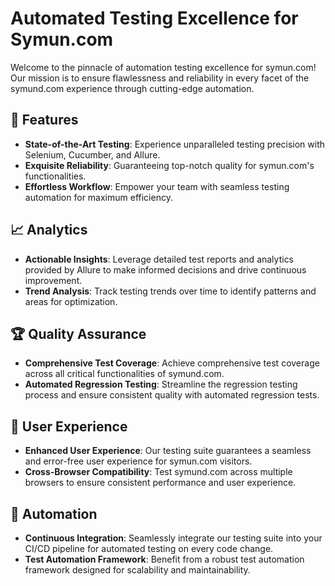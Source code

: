 # Automated Testing Excellence for Symun.com

Welcome to the pinnacle of automation testing excellence for symun.com! Our mission is to ensure flawlessness and reliability in every facet of the symund.com experience through cutting-edge automation.


## 🚀 Features

- **State-of-the-Art Testing**: Experience unparalleled testing precision with Selenium, Cucumber, and Allure.
- **Exquisite Reliability**: Guaranteeing top-notch quality for symun.com's functionalities.
- **Effortless Workflow**: Empower your team with seamless testing automation for maximum efficiency.

## 📈 Analytics

- **Actionable Insights**: Leverage detailed test reports and analytics provided by Allure to make informed decisions and drive continuous improvement.
- **Trend Analysis**: Track testing trends over time to identify patterns and areas for optimization.

## 🏆 Quality Assurance

- **Comprehensive Test Coverage**: Achieve comprehensive test coverage across all critical functionalities of symund.com.
- **Automated Regression Testing**: Streamline the regression testing process and ensure consistent quality with automated regression tests.

## 🌟 User Experience

- **Enhanced User Experience**: Our testing suite guarantees a seamless and error-free user experience for symun.com visitors.
- **Cross-Browser Compatibility**: Test symund.com across multiple browsers to ensure consistent performance and user experience.

## 🤖 Automation

- **Continuous Integration**: Seamlessly integrate our testing suite into your CI/CD pipeline for automated testing on every code change.
- **Test Automation Framework**: Benefit from a robust test automation framework designed for scalability and maintainability.

